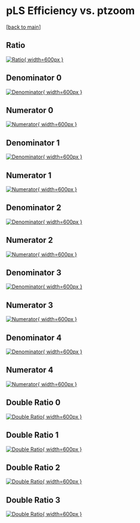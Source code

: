 # pLS Efficiency vs. ptzoom

[[back to main](./)]



## Ratio

[![Ratio](../mtv/var/pLS_xtr_211_1_eff_ptzoom.png){ width=600px }](../mtv/var/pLS_xtr_211_1_eff_ptzoom.pdf)

## Denominator 0

[![Denominator](../mtv/den/pLS_xtr_211_1_eff_ptzoom_den0.png){ width=600px }](../mtv/den/pLS_xtr_211_1_eff_ptzoom_den0.pdf)

## Numerator 0

[![Numerator](../mtv/num/pLS_xtr_211_1_eff_ptzoom_num0.png){ width=600px }](../mtv/num/pLS_xtr_211_1_eff_ptzoom_num0.pdf)

## Denominator 1

[![Denominator](../mtv/den/pLS_xtr_211_1_eff_ptzoom_den1.png){ width=600px }](../mtv/den/pLS_xtr_211_1_eff_ptzoom_den1.pdf)

## Numerator 1

[![Numerator](../mtv/num/pLS_xtr_211_1_eff_ptzoom_num1.png){ width=600px }](../mtv/num/pLS_xtr_211_1_eff_ptzoom_num1.pdf)

## Denominator 2

[![Denominator](../mtv/den/pLS_xtr_211_1_eff_ptzoom_den2.png){ width=600px }](../mtv/den/pLS_xtr_211_1_eff_ptzoom_den2.pdf)

## Numerator 2

[![Numerator](../mtv/num/pLS_xtr_211_1_eff_ptzoom_num2.png){ width=600px }](../mtv/num/pLS_xtr_211_1_eff_ptzoom_num2.pdf)

## Denominator 3

[![Denominator](../mtv/den/pLS_xtr_211_1_eff_ptzoom_den3.png){ width=600px }](../mtv/den/pLS_xtr_211_1_eff_ptzoom_den3.pdf)

## Numerator 3

[![Numerator](../mtv/num/pLS_xtr_211_1_eff_ptzoom_num3.png){ width=600px }](../mtv/num/pLS_xtr_211_1_eff_ptzoom_num3.pdf)

## Denominator 4

[![Denominator](../mtv/den/pLS_xtr_211_1_eff_ptzoom_den4.png){ width=600px }](../mtv/den/pLS_xtr_211_1_eff_ptzoom_den4.pdf)

## Numerator 4

[![Numerator](../mtv/num/pLS_xtr_211_1_eff_ptzoom_num4.png){ width=600px }](../mtv/num/pLS_xtr_211_1_eff_ptzoom_num4.pdf)

## Double Ratio 0

[![Double Ratio](../mtv/ratio/pLS_xtr_211_1_eff_ptzoom_ratio0.png){ width=600px }](../mtv/ratio/pLS_xtr_211_1_eff_ptzoom_ratio0.pdf)

## Double Ratio 1

[![Double Ratio](../mtv/ratio/pLS_xtr_211_1_eff_ptzoom_ratio1.png){ width=600px }](../mtv/ratio/pLS_xtr_211_1_eff_ptzoom_ratio1.pdf)

## Double Ratio 2

[![Double Ratio](../mtv/ratio/pLS_xtr_211_1_eff_ptzoom_ratio2.png){ width=600px }](../mtv/ratio/pLS_xtr_211_1_eff_ptzoom_ratio2.pdf)

## Double Ratio 3

[![Double Ratio](../mtv/ratio/pLS_xtr_211_1_eff_ptzoom_ratio3.png){ width=600px }](../mtv/ratio/pLS_xtr_211_1_eff_ptzoom_ratio3.pdf)

